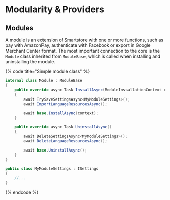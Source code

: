 # Modularity & Providers

## Modules

A module is an extension of Smartstore with one or more functions, such as pay with AmazonPay, authenticate with Facebook or export in Google Merchant Center format. The most important connection to the core is the `Module` class inherited from `ModuleBase`, which is called when installing and uninstalling the module.

{% code title="Simple module class" %}
```csharp
internal class Module : ModuleBase
{
    public override async Task InstallAsync(ModuleInstallationContext context)
    {
        await TrySaveSettingsAsync<MyModuleSettings>();
        await ImportLanguageResourcesAsync();

        await base.InstallAsync(context);
    }

    public override async Task UninstallAsync()
    {
        await DeleteSettingsAsync<MyModuleSettings>();
        await DeleteLanguageResourcesAsync();

        await base.UninstallAsync();
    }
}

public class MyModuleSettings : ISettings
{
    //...
}
```
{% endcode %}
